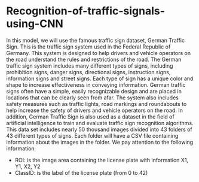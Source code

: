 # Recognition-of-traffic-signals-using-CNN
In this model, we will use the famous traffic sign dataset, German Traffic Sign. This is the traffic sign system used in the Federal Republic of Germany. This system is designed to help drivers and vehicle operators on the road understand the rules and restrictions of the road. The German traffic sign system includes many different types of signs, including prohibition signs, danger signs, directional signs, instruction signs, information signs and street signs. Each type of sign has a unique color and shape to increase effectiveness in conveying information.
German traffic signs often have a simple, easily recognizable design and are placed in locations that can be clearly seen from afar. The system also includes safety measures such as traffic lights, road markings and roundabouts to help increase the safety of drivers and vehicle operators on the road. In addition, German Traffic Sign is also used as a dataset in the field of artificial intelligence to train and evaluate traffic sign recognition algorithms.
This data set includes nearly 50 thousand images divided into 43 folders of 43 different types of signs. Each folder will have a CSV file containing information about the images in the folder. We pay attention to the following information:
- ROI: is the image area containing the license plate with information X1, Y1, X2, Y2
- ClassID: is the label of the license plate (from 0 to 42)

